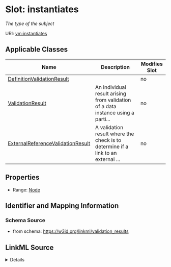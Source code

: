 

# Slot: instantiates


_The type of the subject_



URI: [vm:instantiates](https://w3id.org/linkml/validation-model/instantiates)



<!-- no inheritance hierarchy -->





## Applicable Classes

| Name | Description | Modifies Slot |
| --- | --- | --- |
| [DefinitionValidationResult](DefinitionValidationResult.md) |  |  no  |
| [ValidationResult](ValidationResult.md) | An individual result arising from validation of a data instance using a parti... |  no  |
| [ExternalReferenceValidationResult](ExternalReferenceValidationResult.md) | A validation result where the check is to determine if a link to an external ... |  no  |







## Properties

* Range: [Node](Node.md)





## Identifier and Mapping Information







### Schema Source


* from schema: https://w3id.org/linkml/validation_results




## LinkML Source

<details>
```yaml
name: instantiates
description: The type of the subject
from_schema: https://w3id.org/linkml/validation_results
exact_mappings:
- sh:sourceShape
rank: 1000
alias: instantiates
domain_of:
- ValidationResult
range: Node

```
</details>